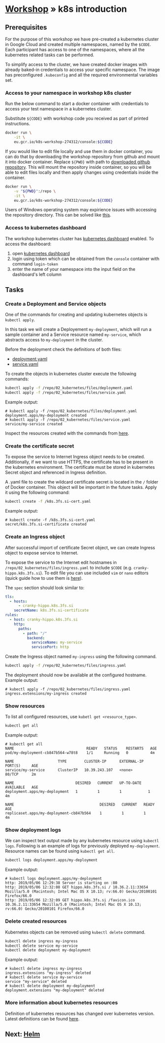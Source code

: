 # [Workshop](../README.md) &raquo; k8s introduction

## Prerequisites

For the purpose of this workshop we have pre-created a kubernetes cluster in
Google Cloud and created multiple namespaces, named by the `$CODE`. Each
participant has access to one of the namespaces, where all the kubernetes
related tasks can be performed.

To simplify access to the cluster, we have created docker images with already
baked-in credentials to access your specific namespace. The image has
preconfigured `.kubeconfig` and all the required environmental variables set.

### Access to your namespace in workshop k8s cluster

Run the below command to start a docker container with credentials to access
your test namespace in a kubernetes cluster.

Substitute `${CODE}` with workshop code you received as part of printed
instructions.

```bash
docker run \
    -it \
    eu.gcr.io/k8s-workshop-274312/console:${CODE}
```

If you would like to edit file locally and use them in docker container, you can
do that by downloading the workshop repository from github and mount it into
docker container. Replace `${PWD}` with path to [downloaded github
repository](../00_prerequisites/README.md#github-repository). This will mount
the repository inside container, so you will be able to edit files locally and
then apply changes using credentials inside the container.

```bash
docker run \
    -v "${PWD}":/repo \
    -it \
    eu.gcr.io/k8s-workshop-274312/console:${CODE}
```

Users of Windows operating system may expirience issues with accessing the
repository directory. This can be solved like
[this](https://token2shell.com/howto/docker/sharing-windows-folders-with-containers/).

### Access to kubernetes dashboard

The workshop kubernetes cluster has [kubernetes
dashboard](https://kubernetes.io/docs/tasks/access-application-cluster/web-ui-dashboard/)
enabled. To access the dashboard:

1. open [kubernetes dashboard](https://dashboard.k8s.3fs.si)
2. login using token which can be obtained from the `console` container with
   command `login-token`
3. enter the name of your namespace into the input field on the dashboard's left
   column

## Tasks

### Create a Deployment and Service objects

One of the commands for creating and updating kubernetes objects is `kubectl
apply`.

In this task we will create a Deployement `my-deployment`, which will
run a sample container and a Service resource named `my-service`, which
abstracts access to `my-deployment` in the cluster.

Before the deployment check the definitions of both files:
- [deployment.yaml](./files/deployment.yaml)
- [service.yaml](./files/service.yaml)

To create the objects in kubernetes cluster execute the following commands:

```bash
kubectl apply -f /repo/02_kubernetes/files/deployment.yaml
kubectl apply -f /repo/02_kubernetes/files/service.yaml
```

Example output:

```console
# kubectl apply -f /repo/02_kubernetes/files/deployment.yaml
deployment.apps/my-deployment created
# kubectl apply -f /repo/02_kubernetes/files/service.yaml
service/my-service created
```

Inspect the resources created with the commands from [here](#show-resources).

### Create the certificate secret

To expose the service to Internet Ingress object needs to be created.
Additionally, if we want to use HTTPS, the certificate has to be present in the
kubernetes environment. The certificate must be stored in kubernetes Secret
object and referenced in Ingress definition.

A .yaml file to create the wildcard certificate secret is located in the `/`
folder of Docker container. This object will be important in the future tasks.
Apply it using the following command:

```bash
kubectl create -f /k8s.3fs.si-cert.yaml
```

Example output:

```console
# kubectl create -f /k8s.3fs.si-cert.yaml
secret/k8s.3fs.si-certificate created
```

### Create an Ingress object

After successful import of certificate Secret object, we can create Ingress
object to expose service to Internet.

To expose the service to the Internet edit hostnames in
`/repo/02_kubernetes/files/ingress.yaml` to include `$CODE` (e.g.
`cranky-hippo.k8s.3fs.si`). To edit file you can use included `vim` or `nano`
editors (quick guide how to use them is
[here](https://www.howtoforge.com/faq/how-to-edit-files-on-the-command-line)).

The `spec` section should look similar to:

```yaml
tls:
  - hosts:
      - cranky-hippo.k8s.3fs.si
    secretName: k8s.3fs.si-certificate
rules:
  - host: cranky-hippo.k8s.3fs.si
    http:
      paths:
        - path: "/"
          backend:
            serviceName: my-service
            servicePort: http
```

Create the Ingress object named `my-ingress` using the following command.

```bash
kubectl apply -f /repo/02_kubernetes/files/ingress.yaml
```

The deployment should now be available at the configured hostname. Example
output:

```console
# kubectl apply -f /repo/02_kubernetes/files/ingress.yaml
ingress.extensions/my-ingress created
```

### Show resources

To list all configured resources, use `kubetl get <resource_type>`.

```bash
kubectl get all
```

Example output:

```console
# kubectl get all
NAME                                 READY   STATUS    RESTARTS   AGE
pod/my-deployment-cb847b564-w78t8    1/1     Running   0          4m

NAME                    TYPE        CLUSTER-IP      EXTERNAL-IP   PORT(S)     AGE
service/my-service      ClusterIP   10.39.243.107   <none>        80/TCP      2m

NAME                            DESIRED   CURRENT   UP-TO-DATE   AVAILABLE   AGE
deployment.apps/my-deployment   1         1         1            1           4m

NAME                                       DESIRED   CURRENT   READY   AGE
replicaset.apps/my-deployment-cb847b564    1         1         1       4m
```

### Show deployment logs

We can inspect text output made by any kubernetes resource using `kubectl logs`.
Following is an example of logs for previously deployed `my-deployment`.
Resource names can be found using `kubectl get all`.

```bash
kubectl logs deployment.apps/my-deployment
```

Example output:

```console
# kubectl logs deployment.apps/my-deployment
http: 2019/05/06 12:29:38 Server is starting on :80
http: 2019/05/06 12:32:08 GET hippo.k8s.3fs.si / 10.36.2.11:33654 Mozilla/5.0 (Macintosh; Intel Mac OS X 10.13; rv:66.0) Gecko/20100101 Firefox/66.0
http: 2019/05/06 12:32:09 GET hippo.k8s.3fs.si /favicon.ico 10.36.2.11:33654 Mozilla/5.0 (Macintosh; Intel Mac OS X 10.13; rv:66.0) Gecko/20100101 Firefox/66.0
```

### Delete created resources

Kubernetes objects can be removed using `kubectl delete` command.

```bash
kubectl delete ingress my-ingress
kubectl delete service my-service
kubectl delete deployment my-deployment
```

Example output:

```console
# kubectl delete ingress my-ingress
ingress.extensions "my-ingress" deleted
# kubectl delete service my-service
service "my-service" deleted
# kubectl delete deployment my-deployment
deployment.extensions "my-deployment" deleted
```

### More information about kubernetes resources

Definition of kubernetes resources has changed over kubernetes version. Latest definitions can be found [here](https://www.k8sref.io/).

## Next: [Helm](../03_helm/README.md)
